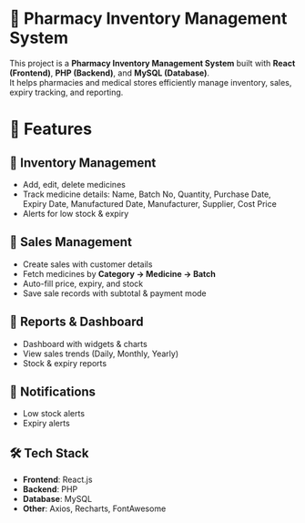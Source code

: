 # 💊 Pharmacy Inventory Management System  

This project is a **Pharmacy Inventory Management System** built with **React (Frontend)**, **PHP (Backend)**, and **MySQL (Database)**.  
It helps pharmacies and medical stores efficiently manage inventory, sales, expiry tracking, and reporting.  

# 🚀 Features  

## 🔹 Inventory Management  
- Add, edit, delete medicines  
- Track medicine details: Name, Batch No, Quantity, Purchase Date, Expiry Date, Manufactured Date, Manufacturer, Supplier, Cost Price  
- Alerts for low stock & expiry  

## 🔹 Sales Management  
- Create sales with customer details  
- Fetch medicines by **Category → Medicine → Batch**  
- Auto-fill price, expiry, and stock  
- Save sale records with subtotal & payment mode  

## 🔹 Reports & Dashboard  
- Dashboard with widgets & charts  
- View sales trends (Daily, Monthly, Yearly)  
- Stock & expiry reports  

## 🔹 Notifications  
- Low stock alerts  
- Expiry alerts  

## 🛠️ Tech Stack  

- **Frontend**: React.js  
- **Backend**: PHP  
- **Database**: MySQL  
- **Other**: Axios, Recharts, FontAwesome 
